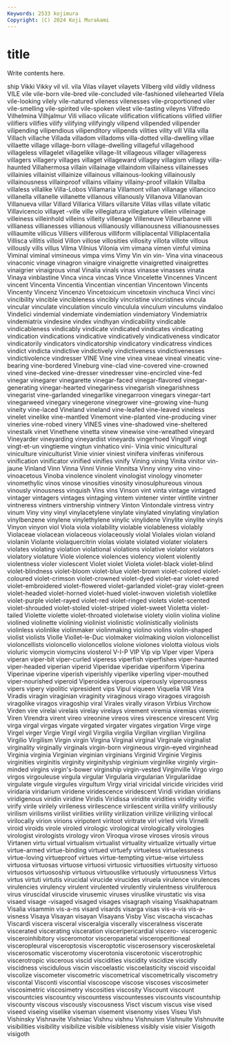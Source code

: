 ```yaml
---
Keywords: 2533 kojimura
Copyright: (C) 2024 Koji Murakami
---
```


# title

Write contents here.



ship Vikki Vikky
vil vil. vila Vilas vilayet vilayets Vilberg vild vildly vildness
VILE vile vile-born vile-bred vile-concluded vile-fashioned vilehearted Vilela vile-looking vilely
vile-natured vileness vilenesses vile-proportioned viler vile-smelling vile-spirited vile-spoken vilest vile-tasting
vileyns Vilfredo Vilhelmina Vilhjalmur Vili viliaco vilicate vilification vilifications vilified
vilifier vilifiers vilifies vilify vilifying vilifyingly vilipend vilipended vilipender vilipending
vilipendious vilipenditory vilipends vilities vility vill Villa villa Villach villache
Villada villadom villadoms villa-dotted villa-dwelling villae villaette village village-born village-dwelling
villageful villagehood villageless villagelet villagelike village-lit villageous villager villageress villagers
villagery villages villaget villageward villagey villagism villagy villa-haunted Villahermosa villain
villainage villaindom villainess villainesses villainies villainist villainize villainous villainous-looking villainously
villainousness villainproof villains villainy villainy-proof villakin Villalba villaless villalike Villa-Lobos
Villamaria Villamont villan villanage villancico villanella villanelle villanette villanous villanously
Villanova Villanovan Villanueva villar Villard Villarica Villars villarsite Villas villas
villate villatic Villavicencio villayet -ville ville villegiatura villegiature villein villeinage
villeiness villeinhold villeins villeity villenage Villeneuve Villeurbanne villi villianess villianesses
villianous villianously villianousness villianousnesses villiaumite villicus Villiers villiferous villiform villiplacental
Villiplacentalia Villisca villitis villoid Villon villose villosities villosity villota villote
villous villously vills villus Vilma Vilnius Vilonia vim vimana vimen
vimful vimina Viminal viminal vimineous vimpa vims Vimy Vin vin
vin- Vina vina vinaceous vinaconic vinage vinagron vinaigre vinaigrette vinaigretted
vinaigrettes vinaigrier vinaigrous vinal Vinalia vinals vinas vinasse vinasses vinata
Vinaya vinblastine Vinca vinca vincas Vince Vincelette Vincennes Vincent vincent
Vincenta Vincentia Vincentian vincentian Vincentown Vincents Vincenty Vincenz Vincenzo Vincetoxicum
vincetoxin vinchuca Vinci vinci vincibility vincible vincibleness vincibly vincristine vincristines
vincula vincular vinculate vinculation vinculo vinculula vinculum vinculums vindaloo Vindelici
vindemial vindemiate vindemiation vindemiatory Vindemiatrix vindemiatrix vindesine vindex vindhyan vindicability
vindicable vindicableness vindicably vindicate vindicated vindicates vindicating vindication vindications vindicative
vindicatively vindicativeness vindicator vindicatorily vindicators vindicatorship vindicatory vindicatress vindices vindict
vindicta vindictive vindictively vindictiveness vindictivenesses vindictivolence vindresser VINE Vine vine
vinea vineae vineal vineatic vine-bearing vine-bordered Vineburg vine-clad vine-covered vine-crowned
vined vine-decked vine-dresser vinedresser vine-encircled vine-fed vinegar vinegarer vinegarette vinegar-faced
vinegar-flavored vinegar-generating vinegar-hearted vinegariness vinegarish vinegarishness vinegarist vine-garlanded vinegarlike vinegarroon
vinegars vinegar-tart vinegarweed vinegary vinegerone vinegrower vine-growing vine-hung vineity vine-laced
Vineland vineland vine-leafed vine-leaved vineless vinelet vinelike vine-mantled Vinemont vine-planted
vine-producing viner vineries vine-robed vinery VINES vines vine-shadowed vine-sheltered vinestalk
vinet Vinethene vinetta vinew vinewise vine-wreathed vineyard Vineyarder vineyarding vineyardist
vineyards vingerhoed Vingolf vingt vingt-et-un vingtieme vingtun vinhatico vini- Vinia
vinic vinicultural viniculture viniculturist Vinie vinier viniest vinifera viniferas viniferous
vinification vinificator vinified vinifies vinify Vining vining Vinita vinitor vin-jaune
Vinland Vinn Vinna Vinni Vinnie Vinnitsa Vinny vinny vino vino-
vinoacetous Vinoba vinolence vinolent vinologist vinology vinometer vinomethylic vinos vinose
vinosities vinosity vinosulphureous vinous vinously vinousness vinquish Vins vins Vinson
vint vinta vintage vintaged vintager vintagers vintages vintaging vintem vintener
vinter vintlite vintner vintneress vintners vintnership vintnery Vinton Vintondale vintress
vintry vinum Viny viny vinyl vinylacetylene vinylate vinylated vinylating vinylation
vinylbenzene vinylene vinylethylene vinylic vinylidene Vinylite vinylite vinyls Vinyon vinyon
viol Viola viola violability violable violableness violably Violaceae violacean violaceous
violaceously violal Violales violan violand violanin Violante violaquercitrin violas violate
violated violater violaters violates violating violation violational violations violative violator
violators violatory violature Viole violence violences violency violent violently violentness
violer violescent Violet violet Violeta violet-black violet-blind violet-blindness violet-bloom violet-blue
violet-brown violet-colored violet-coloured violet-crimson violet-crowned violet-dyed violet-ear violet-eared violet-embroidered violet-flowered
violet-garlanded violet-gray violet-green violet-headed violet-horned violet-hued violet-inwoven violetish violetlike violet-purple
violet-rayed violet-red violet-ringed violets violet-scented violet-shrouded violet-stoled violet-striped violet-sweet Violetta
violet-tailed Violette violette violet-throated violetwise violety violin violina violine violined
violinette violining violinist violinistic violinistically violinists violinless violinlike violinmaker violinmaking
violino violins violin-shaped violist violists Violle Viollet-le-Duc violmaker violmaking violon
violoncellist violoncellists violoncello violoncellos violone violones violotta violous viols violuric
viomycin viomycins viosterol V-I-P VIP Vip vip Viper viper Vipera
viperan viper-bit viper-curled viperess viperfish viperfishes viper-haunted viper-headed viperian viperid
Viperidae viperidae viperiform Viperina Viperinae viperine viperish viperishly viperlike viperling
viper-mouthed viper-nourished viperoid Viperoidea viperous viperously viperousness vipers vipery vipolitic
vipresident vips Vipul viqueen Viquelia VIR Vira Viradis viragin viraginian
viraginity viraginous virago viragoes viragoish viragolike viragos viragoship viral Virales
virally virason Virbius Virchow Virden vire virelai virelais virelay virelays
virement viremia viremias viremic Viren Virendra virent vireo vireonine vireos
vires virescence virescent Virg virga virgal virgas virgate virgated virgater
virgates virgation Virge virge Virgel virger Virgie Virgil virgil Virgilia
virgilia Virgilian virgilian Virgilina Virgilio Virgilism Virgin virgin Virgina Virginal
virginal Virginale virginalist virginality virginally virginals virgin-born virgineous virgin-eyed virginhead
Virginia virginia Virginian virginian virginians Virginid Virginie Virginis virginities virginitis
virginity virginityship virginium virginlike virginly virgin-minded virgins virgin's-bower virginship virgin-vested
Virginville Virgo virgo virgos virgouleuse virgula virgular Virgularia virgularian Virgulariidae
virgulate virgule virgules virgultum Virgy virial viricidal viricide viricides virid
viridaria viridarium viridene viridescence viridescent Viridi viridian viridians viridigenous viridin
viridine Viridis Viridissa viridite viridities viridity virific virify virile virilely
virileness virilescence virilescent virilia virilify viriliously virilism virilisms virilist virilities
virility virilization virilize virilizing virilocal virilocally virion virions viripotent viritoot
viritrate virl virled virls Virnelli viroid viroids virole viroled virologic
virological virologically virologies virologist virologists virology viron Viroqua virose viroses
virosis virous Virtanen virtu virtual virtualism virtualist virtuality virtualize virtually
virtue virtue-armed virtue-binding virtued virtuefy virtueless virtuelessness virtue-loving virtueproof virtues
virtue-tempting virtue-wise virtuless virtuosa virtuosas virtuose virtuosi virtuosic virtuosities virtuosity
virtuoso virtuosos virtuosoship virtuous virtuouslike virtuously virtuousness Virtus virtus virtuti
virtutis virucidal virucide virucides viruela virulence virulences virulencies virulency virulent
virulented virulently virulentness viruliferous virus viruscidal viruscide virusemic viruses viruslike
virustatic vis visa visaed visage -visaged visaged visages visagraph visaing
Visakhapatnam Visalia visammin vis-a-ns visard visards visarga visas vis-a-vis vis-a-visness
Visaya Visayan visayan Visayans Visby Visc viscacha viscachas Viscardi viscera
visceral visceralgia viscerally visceralness viscerate viscerated viscerating visceration visceripericardial viscero-
viscerogenic visceroinhibitory visceromotor visceroparietal visceroperitioneal visceropleural visceroptosis visceroptotic viscerosensory visceroskeletal
viscerosomatic viscerotomy viscerotonia viscerotonic viscerotrophic viscerotropic viscerous viscid viscidities viscidity
viscidize viscidly viscidness viscidulous viscin viscoelastic viscoelasticity viscoid viscoidal viscolize
viscometer viscometric viscometrical viscometrically viscometry viscontal Visconti viscontial viscoscope viscose
viscoses viscosimeter viscosimetric viscosimetry viscosities viscosity Viscount viscount viscountcies viscountcy
viscountess viscountesses viscounts viscountship viscounty viscous viscously viscousness Visct viscum
viscus vise vised viseed viseing viselike viseman visement visenomy vises
Viseu Vish Vishinsky Vishnavite Vishniac Vishnu vishnu Vishnuism Vishnuite Vishnuvite
visibilities visibility visibilize visible visibleness visibly visie visier Visigoth visigoth
